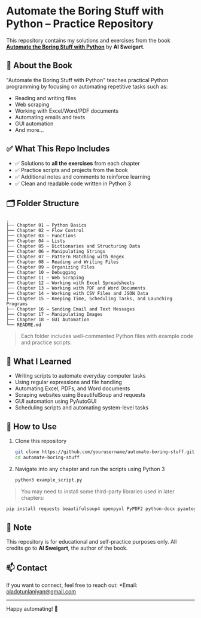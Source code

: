 # Automate the Boring Stuff with Python – Practice Repository

This repository contains my solutions and exercises from the book **[Automate the Boring Stuff with Python](https://automatetheboringstuff.com/)** by **Al Sweigart**.

## 📘 About the Book

"Automate the Boring Stuff with Python" teaches practical Python programming by focusing on automating repetitive tasks such as:
- Reading and writing files
- Web scraping
- Working with Excel/Word/PDF documents
- Automating emails and texts
- GUI automation
- And more...

## ✅ What This Repo Includes

- ✅ Solutions to **all the exercises** from each chapter
- ✅ Practice scripts and projects from the book
- ✅ Additional notes and comments to reinforce learning
- ✅ Clean and readable code written in Python 3

## 🗂️ Folder Structure

```
.
├── Chapter 01 – Python Basics
├── Chapter 02 – Flow Control
├── Chapter 03 – Functions
├── Chapter 04 – Lists
├── Chapter 05 – Dictionaries and Structuring Data
├── Chapter 06 – Manipulating Strings
├── Chapter 07 – Pattern Matching with Regex
├── Chapter 08 – Reading and Writing Files
├── Chapter 09 – Organizing Files
├── Chapter 10 – Debugging
├── Chapter 11 – Web Scraping
├── Chapter 12 – Working with Excel Spreadsheets
├── Chapter 13 – Working with PDF and Word Documents
├── Chapter 14 – Working with CSV Files and JSON Data
├── Chapter 15 – Keeping Time, Scheduling Tasks, and Launching Programs
├── Chapter 16 – Sending Email and Text Messages
├── Chapter 17 – Manipulating Images
├── Chapter 18 – GUI Automation
└── README.md
```

> Each folder includes well-commented Python files with example code and practice scripts.

## 🧠 What I Learned

- Writing scripts to automate everyday computer tasks
- Using regular expressions and file handling
- Automating Excel, PDFs, and Word documents
- Scraping websites using BeautifulSoup and requests
- GUI automation using PyAutoGUI
- Scheduling scripts and automating system-level tasks

## 🚀 How to Use

1. Clone this repository  
   ```bash
   git clone https://github.com/yourusername/automate-boring-stuff.git
   cd automate-boring-stuff
   ```

2. Navigate into any chapter and run the scripts using Python 3
   ```bash
   python3 example_script.py
   ```

> You may need to install some third-party libraries used in later chapters:
```bash
pip install requests beautifulsoup4 openpyxl PyPDF2 python-docx pyautogui
```

## 📌 Note

This repository is for educational and self-practice purposes only. All credits go to **Al Sweigart**, the author of the book.

## 📫 Contact

If you want to connect, feel free to reach out:
*Email: oladotunlaniyan@gmail.com

---

Happy automating! 🤖